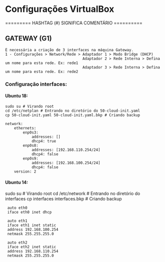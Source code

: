 # Configurações VirtualBox                  
   ========= HASHTAG (#) SIGNIFICA COMENTÁRIO ==========

  ## GATEWAY (G1)
    É necessária a criação de 3 interfaces na máquina Gateway.
    1 - Configurações > Network/Rede > Adaptador 1 > Modo Bridge (DHCP)
                                       Adaptador 2 > Rede Interna > Defina um nome para esta rede. Ex: rede1
                                       Adaptador 3 > Rede Interna > Defina um nome para esta rede. Ex: rede2

  ### Configuração interfaces:
  #### Ubuntu 18:
    sudo su # Virando root
    cd /etc/netplan # Entrando no diretório do 50-cloud-init.yaml 
    cp 50-cloud-init.yaml 50-cloud-init.yaml.bkp # Criando backup
    
    network:
        ethernets:
            enp0s3:
                addresses: []
                dhcp4: true
            enp0s8:
                addresses: [192.168.110.254/24]
                dhcp4: false
            enp0s9:
                addresses: [192.168.100.254/24]
                dhcp4: false
        version: 2
   #### Ubuntu 14:
   sudo su # Virando root
   cd /etc/network # Entrando no diretório do interfaces 
   cp interfaces interfaces.bkp # Criando backup
     
     auto eth0
     iface eth0 inet dhcp
     
     auto eth1
     iface eth1 inet static
     address 192.168.100.254
     netmask 255.255.255.0
     
     auto eth2
     iface eth2 inet static
     address 192.168.110.254
     netmask 255.255.255.0
     
    
    
    
